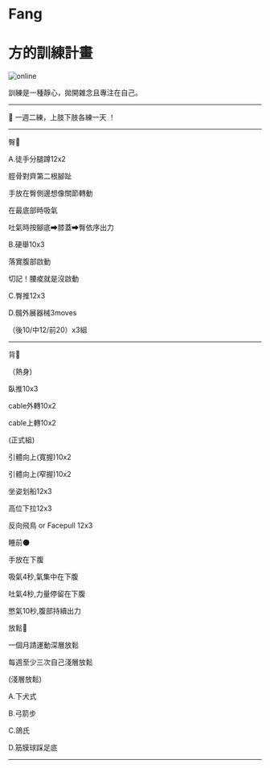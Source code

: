 # Fang
<html>
  <head>
    <meta charset="UTF-8">
   
  </head>
  <body>
    <h1>方的訓練計畫</h1>
    <img src="https://custom-images.strikinglycdn.com/res/hrscywv4p/image/upload/c_limit,fl_lossy,h_600,w_800,f_auto,q_auto/6854615/492705_919805.jpeg" alt="online">
    <p>訓練是一種靜心，拋開雜念且專注在自己。 </p>
    <hr>
    <p>💬 一週二練，上肢下肢各練一天 ！ </p>
    <hr>
    <p>臀🍑</p>
    <p>A.徒手分腿蹲12x2</p>
    <p>脛骨對齊第二根腳趾</p>
    <p>手放在臀側邊想像關節轉動</p>
    <p>在最底部時吸氣</p>
    <p>吐氣時按腳底➡膝蓋➡臀依序出力</p>
    <p>B.硬舉10x3</p>
    <p>落實腹部啟動</p>
    <p>切記！腰痠就是沒啟動</p>
    <p>C.臀推12x3</p>
    <p>D.髖外展器械3moves</p>
    <p>（後10/中12/前20）x3組 </p>
    <hr>
</body>
</html>
  <p>背🐚</p>
  <p>（熱身)</p>
<p>臥推10x3</p>
<p>cable外轉10x2</p>
<p>cable上轉10x2</p>
<p>(正式組)</p>
<p>引體向上(寬握)10x2</p>
<p>引體向上(窄握)10x2</p>
<p>坐姿划船12x3</p>
<p>高位下拉12x3</p>
<p>反向飛鳥 or Facepull 12x3</p>
</body>
</html>
<p>睡前🌑</p>
<p>手放在下腹</p>
<p>吸氣4秒,氣集中在下腹</p>
<p>吐氣4秒,力量停留在下腹</p>
<p>憋氣10秒,腹部持續出力</p>
</body>
</html>
<p>放鬆🤎</p>
<p>一個月請運動深層放鬆</p>
<p>每週至少三次自己淺層放鬆</p>
<p>(淺層放鬆)</p>
<p>A.下犬式</p>
<p>B.弓箭步</p>
<p>C.鴿氏</p>
<p>D.筋膜球踩足底</p>
   <hr>
